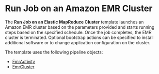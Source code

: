 # Run Job on an Amazon EMR Cluster<a name="dp-template-emr"></a>

The **Run Job on an Elastic MapReduce Cluster** template launches an Amazon EMR cluster based on the parameters provided and starts running steps based on the specified schedule\. Once the job completes, the EMR cluster is terminated\. Optional bootstrap actions can be specified to install additional software or to change application configuration on the cluster\.

The template uses the following pipeline objects:
+ [EmrActivity](dp-object-emractivity.md)
+ [EmrCluster](dp-object-emrcluster.md)